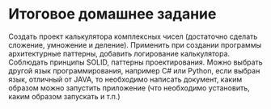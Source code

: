 # Итоговое домашнее задание
Создать проект калькулятора комплексных чисел (достаточно сделать сложение, умножение и деление). 
Применить при создании программы архитектурные паттерны, добавить логирование калькулятора. 
Соблюдать принципы SOLID, паттерны проектирования. 
Можно выбрать другой язык программирования, например C# или Python, если выбран язык, отличный от JAVA, 
то необходимо написать документ, каким образом можно запустить приложение (что необходимо установить, каким образом запускать и т.п.)